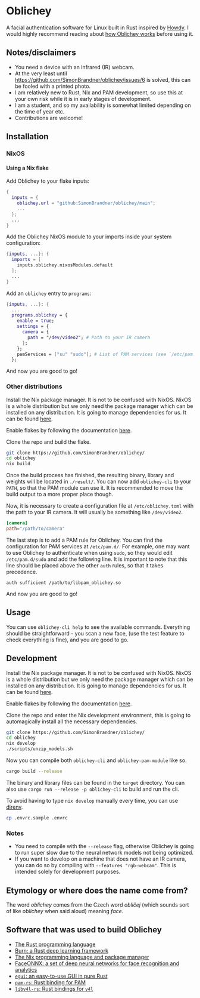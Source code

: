# Oblichey

A facial authentication software for Linux built in Rust inspired by
[Howdy](https://github.com/boltgolt/howdy/). I would highly recommend reading
about [how Oblichey works](/docs/how_does_it_work.md) before using it.

## Notes/disclaimers

- You need a device with an infrared (IR) webcam.
- At the very least until https://github.com/SimonBrandner/oblichey/issues/6 is
  solved, this can be fooled with a printed photo.
- I am relatively new to Rust, Nix and PAM development, so use this at your own
  risk while it is in early stages of development.
- I am a student, and so my availability is somewhat limited depending on the
  time of year etc.
- Contributions are welcome!

## Installation

### NixOS

#### Using a Nix flake

Add Oblichey to your flake inputs:

```nix
{
  inputs = {
    oblichey.url = "github:SimonBrandner/oblichey/main";
    ...
  };
  ...
}
```

Add the Oblichey NixOS module to your imports inside your system configuration:

```nix
{inputs, ...}: {
  imports = [
    inputs.oblichey.nixosModules.default
  ];
  ...
}
```

Add an `oblichey` entry to `programs`:

```nix
{inputs, ...}: {
  ...
  programs.oblichey = {
    enable = true;
    settings = {
      camera = {
        path = "/dev/video2"; # Path to your IR camera
      };
    };
    pamServices = ["su" "sudo"]; # List of PAM services (see `/etc/pam.d/`) in which a rule for Oblichey should be added
  };
```

And now you are good to go!

### Other distributions

Install the Nix package manager. It is not to be confused with NixOS. NixOS is
a whole distribution but we only need the package manager which can be
installed on any distribution. It is going to manage dependencies for us. It
can be found [here](https://nixos.org/download/#nix-install-linux).

Enable flakes by following the documentation
[here](https://nixos.wiki/wiki/Flakes#Enable_flakes_permanently_in_NixOS).

Clone the repo and build the flake.

```sh
git clone https://github.com/SimonBrandner/oblichey/
cd oblichey
nix build
```

Once the build process has finished, the resulting binary, library and weights
will be located in `./result/`. You can now add `oblichey-cli` to your `PATH`,
so that the PAM module can use it. It is recommended to move the build output
to a more proper place though.

Now, it is necessary to create a configuration file at `/etc/oblichey.toml`
with the path to your IR camera. It will usually be something like
`/dev/video2`.

```toml
[camera]
path="/path/to/camera"
```

The last step is to add a PAM rule for Oblichey. You can find the configuration
for PAM services at `/etc/pam.d/`. For example, one may want to use Oblichey to
authenticate when using `sudo`, so they would edit `/etc/pam.d/sudo` and add
the following line. It is important to note that this line should be placed
above the other `auth` rules, so that it takes precedence.

```
auth sufficient /path/to/libpam_oblichey.so
```

And now you are good to go!

## Usage

You can use `oblichey-cli help` to see the available commands. Everything
should be straightforward - you scan a new face, (use the test feature to check
everything is fine), and you are good to go.

## Development

Install the Nix package manager. It is not to be confused with NixOS. NixOS is
a whole distribution but we only need the package manager which can be
installed on any distribution. It is going to manage dependencies for us. It
can be found [here](https://nixos.org/download/#nix-install-linux).

Enable flakes by following the documentation
[here](https://nixos.wiki/wiki/Flakes#Enable_flakes_permanently_in_NixOS).

Clone the repo and enter the Nix development environment, this is going to
automagically install all the necessary dependencies.

```sh
git clone https://github.com/SimonBrandner/oblichey/
cd oblichey
nix develop
./scripts/unzip_models.sh
```

Now you can compile both `oblichey-cli` and `oblichey-pam-module` like so.

```sh
cargo build --release
```

The binary and library files can be found in the `target` directory. You can
also use `cargo run --release -p oblichey-cli` to build and run the cli.

To avoid having to type `nix develop` manually every time, you can use
[direnv](https://github.com/direnv/direnv/tree/master).

```sh
cp .envrc.sample .envrc
```

### Notes

- You need to compile with the `--release` flag, otherwise Oblichey is going to
  run super slow due to the neural network models not being optimized.
- If you want to develop on a machine that does not have an IR camera, you can
  do so by compiling with `--features "rgb-webcam"`. This is intended solely for
  development purposes.

## Etymology or where does the name come from?

The word _oblichey_ comes from the Czech word _obličej_ (which sounds sort of
like _oblichey_ when said aloud) meaning _face_.

## Software that was used to build Oblichey

- [The Rust programming language](https://www.rust-lang.org/)
- [Burn: a Rust deep learning framework](https://burn.dev/)
- [The Nix programming language and package manager](https://nixos.org/)
- [FaceONNX: a set of deep neural networks for face recognition and analytics](https://github.com/FaceONNX/FaceONNX)
- [`egui`: an easy-to-use GUI in pure Rust](https://github.com/emilk/egui)
- [`pam-rs`: Rust binding for PAM](https://github.com/anowell/pam-rs)
- [`libv4l-rs`: Rust bindings for `v4l`](https://github.com/raymanfx/libv4l-rs)
